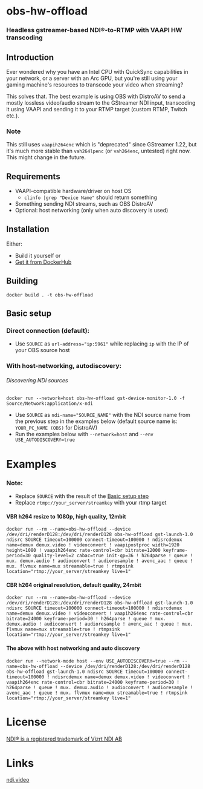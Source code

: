 # obs-hw-offload
### Headless gstreamer-based NDI®-to-RTMP with VAAPI HW transcoding

## Introduction
Ever wondered why you have an Intel CPU with QuickSync capabilities in your network, or a server with an Arc GPU, but you're still using your gaming
machine's resources to transcode your video when streaming?

This solves that. The best example is using OBS with DistroAV to send a mostly lossless video/audio stream to the GStreamer
NDI input, transcoding it using VAAPI and sending it to your RTMP target (custom RTMP, Twitch etc.).

### Note
This still uses `vaapih264enc` which is "deprecated" since GStreamer 1.22, but it's much more stable than `vah264lpenc` (or `vah264enc`, untested) right now. This might change in the future.

## Requirements
* VAAPI-compatible hardware/driver on host OS
  * `clinfo |grep "Device Name"` should return something
* Something sending NDI streams, such as OBS DistroAV
* Optional: host networking (only when auto discovery is used)


## Installation
Either:
* Build it yourself or
* [Get it from DockerHub](https://hub.docker.com/repository/docker/pannal/obs-hw-offload/general)

## Building
`docker build . -t obs-hw-offload`


## Basic setup

### Direct connection (default):
* Use `SOURCE` as `url-address="ip:5961"` while replacing `ip` with the IP of your OBS source host


### With host-networking, autodiscovery:

###### Discovering NDI sources
`docker run --network=host obs-hw-offload gst-device-monitor-1.0 -f Source/Network:application/x-ndi`

* Use `SOURCE` as `ndi-name="SOURCE_NAME"` with the NDI source name from the previous step in the examples below (default source name is: `YOUR_PC_NAME (OBS)` for DistroAV)
* Run the examples below with `--network=host` and `--env USE_AUTODISCOVERY=true`


# Examples
### Note:
* Replace `SOURCE` with the result of the [Basic setup step](#basic-setup)
* Replace `rtmp://your_server/streamkey` with your rtmp target

#### VBR h264 resize to 1080p, high quality, 12mbit
```docker run --rm --name=obs-hw-offload --device /dev/dri/renderD128:/dev/dri/renderD128 obs-hw-offload gst-launch-1.0 ndisrc SOURCE timeout=100000 connect-timeout=100000 ! ndisrcdemux name=demux demux.video ! videoconvert ! vaapipostproc width=1920 height=1080 ! vaapih264enc rate-control=cbr bitrate=12000 keyframe-period=30 quality-level=2 cabac=true init-qp=36 ! h264parse ! queue ! mux. demux.audio ! audioconvert ! audioresample ! avenc_aac ! queue ! mux. flvmux name=mux streamable=true ! rtmpsink location="rtmp://your_server/streamkey live=1"```

#### CBR h264 original resolution, default quality, 24mbit
```docker run --rm --name=obs-hw-offload --device /dev/dri/renderD128:/dev/dri/renderD128 obs-hw-offload gst-launch-1.0 ndisrc SOURCE timeout=100000 connect-timeout=100000 ! ndisrcdemux name=demux demux.video ! videoconvert ! vaapih264enc rate-control=cbr bitrate=24000 keyframe-period=30 ! h264parse ! queue ! mux. demux.audio ! audioconvert ! audioresample ! avenc_aac ! queue ! mux. flvmux name=mux streamable=true ! rtmpsink location="rtmp://your_server/streamkey live=1"```

#### The above with host networking and auto discovery
```docker run --network-mode host --env USE_AUTODISCOVERY=true --rm --name=obs-hw-offload --device /dev/dri/renderD128:/dev/dri/renderD128 obs-hw-offload gst-launch-1.0 ndisrc SOURCE timeout=100000 connect-timeout=100000 ! ndisrcdemux name=demux demux.video ! videoconvert ! vaapih264enc rate-control=cbr bitrate=24000 keyframe-period=30 ! h264parse ! queue ! mux. demux.audio ! audioconvert ! audioresample ! avenc_aac ! queue ! mux. flvmux name=mux streamable=true ! rtmpsink location="rtmp://your_server/streamkey live=1"```

# License

[NDI® is a registered trademark of Vizrt NDI AB](https://ndi.video/)

# Links
[ndi.video](https://ndi.video/)